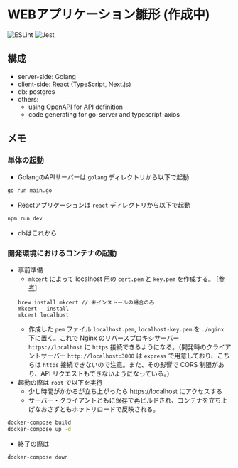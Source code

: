 # WEBアプリケーション雛形 (作成中)
![ESLint](https://github.com/yokotani92/my-app/workflows/ESLint/badge.svg)
![Jest](https://github.com/yokotani92/my-app/workflows/Jest/badge.svg)

## 構成
- server-side: Golang
- client-side: React (TypeScript, Next.js)
- db: postgres
- others:
  - using OpenAPI for API definition
  - code generating for go-server and typescript-axios

## メモ
### 単体の起動
- GolangのAPIサーバーは `golang` ディレクトリから以下で起動
```bash
go run main.go
```
- Reactアプリケーションは `react` ディレクトリから以下で起動
```bash
npm run dev
```
- dbはこれから

### 開発環境におけるコンテナの起動
- 事前準備
  - `mkcert` によって localhost 用の `cert.pem` と `key.pem` を作成する。 [[参考](https://qiita.com/rkunihiro/items/530b5dc685bd3bff2082)]
  ```
  brew install mkcert // 未インストールの場合のみ
  mkcert --install
  mkcert localhost
  ```
  - 作成した `pem` ファイル `localhost.pem`, `localhost-key.pem` を `./nginx` 下に置く。これで Nginx のリバースプロキシサーバー `https://localhost` に `https` 接続できるようになる。（開発時のクライアントサーバー `http://localhost:3000` は `express` で用意しており、こちらは `https` 接続できないので注意。また、その影響で CORS 制限があり、API リクエストもできないようになっている。）
- 起動の際は `root` で以下を実行
  - 少し時間がかかるが立ち上がったら https://localhost にアクセスする
  - サーバー・クライアントともに保存で再ビルドされ、コンテナを立ち上げなおさずともホットリロードで反映される。
```bash
docker-compose build
docker-compose up -d
```

- 終了の際は
```bash
docker-compose down
```